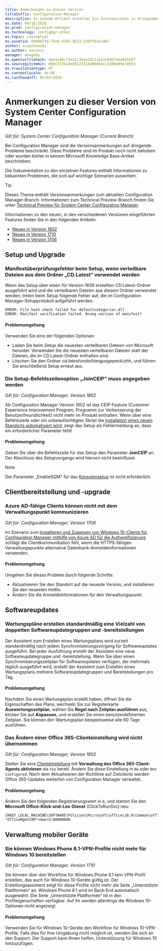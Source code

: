 ```yaml
---
title: Anmerkungen zu dieser Version
titleSuffix: Configuration Manager
description: In diesem Artikel erhalten Sie Informationen zu dringenden Problemen, die im Produkt noch nicht behoben oder bisher in keinem Microsoft Knowledge Base-Artikel beschrieben wurden.
ms.date: 04/18/2018
ms.prod: configuration-manager
ms.technology: configmgr-other
ms.topic: conceptual
ms.assetid: 030947fd-f5e0-4185-8513-2397fb2ec96f
author: aczechowski
ms.author: aaroncz
manager: dougeby
ms.openlocfilehash: 4aeacdbc73e21c3bae18111e22c8407eba865a87
ms.sourcegitcommit: 0b0c2735c4ed822731ae069b4cc1380e89e78933
ms.translationtype: HT
ms.contentlocale: de-DE
ms.lasthandoff: 05/03/2018
---
```

# <a name="release-notes-for-system-center-configuration-manager"></a>Anmerkungen zu dieser Version von System Center Configuration Manager

*Gilt für: System Center Configuration Manager (Current Branch)*

Bei Configuration Manager sind die Versionsanmerkungen auf dringende Probleme beschränkt. Diese Probleme sind im Produkt noch nicht behoben oder wurden bisher in keinem Microsoft Knowledge Base-Artikel beschrieben.  

Die Dokumentation zu den einzelnen Features enthält Informationen zu bekannten Problemen, die sich auf wichtige Szenarien auswirken.  

> [!TIP]  
>  Dieses Thema enthält Versionsanmerkungen zum aktuellen Configuration Manager-Branch. Informationen zum Technical Preview-Branch finden Sie unter [Technical Preview für System Center Configuration Manager](../../../../core/get-started/technical-preview.md).  

Informationen zu den neuen, in den verschiedenen Versionen eingeführten Features finden Sie in den folgenden Artikeln:
- [Neues in Version 1802](/sccm/core/plan-design/changes/whats-new-in-version-1802)
- [Neues in Version 1710](/sccm/core/plan-design/changes/whats-new-in-version-1710)
- [Neues in Version 1706](/sccm/core/plan-design/changes/whats-new-in-version-1706)  



## <a name="setup-and-upgrade"></a>Setup und Upgrade  


### <a name="when-using-redistributable-files-from-the-cdlatest-folder-setup-fails-with-a-manifest-verification-error"></a>Manifestüberprüfungsfehler beim Setup, wenn verteilbare Dateien aus dem Ordner „CD.Latest“ verwendet werden
<!-- 510080, 490569  -->

Wenn das Setup über einen für Version 1606 erstellten CD.Latest-Ordner ausgeführt wird und die verteilbaren Dateien aus diesem Ordner verwendet werden, treten beim Setup folgende Fehler auf, die im Configuration Manager-Setupprotokoll aufgeführt werden:

  `ERROR: File hash check failed for defaultcategories.dll`  
  `ERROR: Manifest verification failed. Wrong version of manifest?`

#### <a name="workaround"></a>Problemumgehung
Verwenden Sie eine der folgenden Optionen:
 - Laden Sie beim Setup die neuesten verteilbaren Dateien von Microsoft herunter. Verwenden Sie die neuesten verteilbaren Dateien statt der Dateien, die im CD.Latest-Ordner enthalten sind.
 - Löschen Sie den Ordner *cd.latest\redist\languagepack\zhh*, und führen Sie anschließend Setup erneut aus.


### <a name="setup-command-line-option-joinceip-must-be-specified"></a>Die Setup-Befehlszeilenoption „JoinCEIP“ muss angegeben werden
<!--510806-->
*Gilt für: Configuration Manager, Version 1802*

Ab Configuration Manager Version 1802 ist das CEIP-Feature (Customer Experience Improvement Program, Programm zur Verbesserung der Benutzerfreundlichkeit) nicht mehr im Produkt enthalten. Wenn über eine Befehlszeile oder ein unbeaufsichtigtes Skript die [Installation eines neuen Standorts automatisiert wird](/sccm/core/servers/deploy/install/command-line-options-for-setup), zeigt das Setup als Fehlermeldung an, dass ein erforderlicher Parameter fehlt. 

#### <a name="workaround"></a>Problemumgehung
Geben Sie über die Befehlszeile für das Setup den Parameter **JoinCEIP** an. Der Abschluss des Setupvorgangs wird hiervon nicht beeinflusst.

 > [!Note]  
 > Der Parameter „EnableSQM“ für das [Konsolensetup](/sccm/core/servers/deploy/install/install-consoles) ist nicht erforderlich.



<!-- ## Backup and recovery  -->


## <a name="client-deployment-and-upgrade"></a>Clientbereitstellung und -upgrade

### <a name="azure-ad-enabled-clients-cant-communicate-with-management-point"></a>Azure AD-fähige Clients können nicht mit dem Verwaltungspunkt kommunizieren
<!--501089-->
*Gilt für: Configuration Manager, Version 1706*
<!--also fixed in 1710 HFRU-->
Im Szenario zum [Installieren und Zuweisen von Windows 10-Clients für Configuration Manager mithilfe von Azure AD für die Authentifizierung](/sccm/core/clients/deploy/deploy-clients-cmg-azure) schlägt die Clientkommunikation fehl, wenn die HTTPS-fähigen Verwaltungspunkte alternative Datenbank-Anmeldeinformationen verwenden. 

#### <a name="workaround"></a>Problemumgehung
Umgehen Sie dieses Problem durch folgende Schritte:
- Aktualisieren Sie den Standort auf die neueste Version, und installieren Sie den neuesten Hotfix.
- Ändern Sie die Anmeldeinformationen für den Verwaltungspunkt.


<!-- ## Operating system deployment  -->



## <a name="software-updates"></a>Softwareupdates

### <a name="servicing-plans-create-many-duplicate-software-update-groups-and-deployments-by-default"></a>Wartungspläne erstellen standardmäßig eine Vielzahl von doppelten Softwareupdategruppen und -bereitstellungen  
<!-- 474326 -->
Der Assistent zum Erstellen eines Wartungsplans wird zurzeit standardmäßig nach jedem Synchronisierungsvorgang für Softwareupdates ausgeführt. Bei jeder Ausführung erstellt der Assistent eine neue Softwareupdategruppe und -bereitstellung. Wenn Sie über einen Synchronisierungszeitplan für Softwareupdates verfügen, der mehrmals täglich ausgeführt wird, erstellt der Assistent zum Erstellen eines Wartungsplans mehrere Softwareupdategruppen und Bereitstellungen pro Tag.  

#### <a name="workaround"></a>Problemumgehung
 Nachdem Sie einen Wartungsplan erstellt haben, öffnen Sie die Eigenschaften des Plans, wechseln Sie zur Registerkarte **Auswertungszeitplan**, wählen Sie **Regel nach Zeitplan ausführen** aus, klicken Sie auf **Anpassen**, und erstellen Sie einen benutzerdefinierten Zeitplan. Sie können den Wartungsplan beispielsweise alle 60 Tage ausführen.  


### <a name="changing-office-365-client-setting-doesnt-apply"></a>Das Ändern einer Office 365-Clienteinstellung wird nicht übernommen 
<!--511551-->
*Gilt für: Configuration Manager, Version 1802*  

Stellen Sie eine [Clienteinstellung](/sccm/core/clients/deploy/about-client-settings#enable-management-of-the-office-365-client-agent) mit **Verwaltung des Office 365-Client-Agents aktivieren** als `Yes` bereit. Ändern Sie diese Einstellung in `No` oder `Not Configured`. Nach dem Aktualisieren der Richtlinie auf Zielclients werden Office 365-Updates weiterhin von Configuration Manager verwaltet. 

#### <a name="workaround"></a>Problemumgehung
Ändern Sie den folgenden Registrierungswert in `0`, und starten Sie den **Microsoft Office-Klick-und-Los-Dienst** (ClickToRunSvc) neu:

```
[HKEY_LOCAL_MACHINE\SOFTWARE\Policies\Microsoft\office\16.0\Common\officeupdate]
"OfficeMgmtCOM"=dword:00000000
```



## <a name="mobile-device-management"></a>Verwaltung mobiler Geräte  

### <a name="you-can-no-longer-deploy-windows-phone-81-vpn-profiles-to-windows-10"></a>Sie können Windows Phone 8.1-VPN-Profile nicht mehr für Windows 10 bereitstellen
<!-- 503274  -->
*Gilt für: Configuration Manager, Version 1710*

Sie können über den Workflow für Windows Phone 8.1 kein VPN-Profil erstellen, das auch für Windows 10-Geräte gültig ist. Der Erstellungsassistent zeigt für diese Profile nicht mehr die Seite „Unterstützte Plattformen“ an. Windows Phone 8.1 wird im Back-End automatisch ausgewählt. Die Seite „Unterstützte Plattformen“ ist in den Profileigenschaften verfügbar. Auf ihr werden allerdings die Windows 10-Optionen nicht angezeigt.

#### <a name="workaround"></a>Problemumgehung
 Verwenden Sie für Windows 10-Geräte den Workflow für Windows 10-VPN-Profile. Falls dies für Ihre Umgebung nicht möglich ist, wenden Sie sich an den Support. Der Support kann Ihnen helfen, Unterstützung für Windows 10 hinzuzufügen.



<!-- ## Reports and monitoring    -->
<!-- ## Conditional access   -->
<!-- ## Endpoint Protection -->
